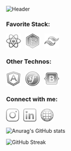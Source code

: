 ![Header](assets/icons/header.svg)

<h3 align="left">Favorite Stack:</h3>
<p align="left">
  <img src="assets/icons/react.svg" alt="react" width="40" height="40"/>
  &nbsp
  <img src="assets/icons/nodejs.svg" alt="nodejs" width="40" height="40"/>
  &nbsp
  <img src="assets/icons/tailwind.svg" alt="tailwindcss" width="40" height="40"/>
</p>

<h3 align="left">Other Technos:</h3>
<p align="left">
  <img src="assets/icons/angular.svg" alt="angular" width="40" height="40"/>
  &nbsp
  <img src="assets/icons/symfony.svg" alt="symfony" width="40" height="40"/>
  &nbsp
  <img src="assets/icons/bootstrap.svg" alt="bootstrap" width="40" height="40"/>
</p>

<h3 align="left">Connect with me:</h3>
<p align="left">
  <a href="https://www.instagram.com/marian.bnhm/" target="blank" style="text-decoration: none;">
    <img src="assets/icons/instagram.svg" alt="instagram" width="35" height="35"/>
  </a>
  &nbsp
  <a href="https://www.linkedin.com/in/marian-bonhomme-developpeur-montpellier/" target="blank" style="text-decoration: none;">
    <img src="assets/icons/linkedin.svg" alt="linkedin" width="35" height="35"/>
  </a>
  &nbsp
  <a href="https://studiosphere.netlify.app/" target="blank" style="text-decoration: none;">
    <img src="assets/icons/www.png" alt="studio sphère" width="35" height="35"/>
  </a>
</p>

![Anurag's GitHub stats](https://github-readme-stats.vercel.app/api?username=marianbonhomme&show_icons=true&theme=dark&hide=contribs,prs,issues)

![GitHub Streak](https://streak-stats.demolab.com?user=MarianBonhomme&theme=dark&card_width=500&background=151515&border=E4E2E2&ring=DADADA&fire=79FF97&sideNums=79FF97&currStreakLabel=79FF97)

